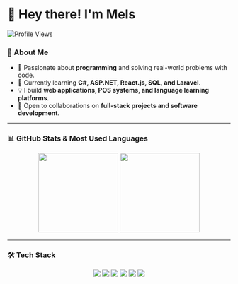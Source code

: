 # 👋 Hey there! I'm Mels  

![Profile Views](https://komarev.com/ghpvc/?username=m0rPleX-16&label=Profile%20Views&color=blue&style=flat)  

### 🚀 About Me  
- 👀 Passionate about **programming** and solving real-world problems with code.  
- 🌱 Currently learning **C#, ASP.NET, React.js, SQL, and Laravel**.  
- 💡 I build **web applications, POS systems, and language learning platforms**.  
- 💞️ Open to collaborations on **full-stack projects and software development**.  

---

### 📊 GitHub Stats & Most Used Languages  
<div align="center">
  <img height="180em" src="https://github-readme-stats.vercel.app/api?username=m0rPleX-16&show_icons=true&theme=radical"/>
  <img height="180em" src="https://github-readme-stats.vercel.app/api/top-langs/?username=m0rPleX-16&layout=compact&theme=radical"/>
</div>

---

### 🛠️ Tech Stack  
<div align="center">
  <img src="https://img.shields.io/badge/C%23-239120?style=for-the-badge&logo=c-sharp&logoColor=white"/>
  <img src="https://img.shields.io/badge/JavaScript-F7DF1E?style=for-the-badge&logo=javascript&logoColor=black"/>
  <img src="https://img.shields.io/badge/SQL-CC2927?style=for-the-badge&logo=microsoft-sql-server&logoColor=white"/>
  <img src="https://img.shields.io/badge/ASP.NET-5C2D91?style=for-the-badge&logo=dotnet&logoColor=white"/>
  <img src="https://img.shields.io/badge/React-61DAFB?style=for-the-badge&logo=react&logoColor=black"/>
  <img src="https://img.shields.io/badge/Laravel-FF2D20?style=for-the-badge&logo=laravel&logoColor=white"/>
</div>
